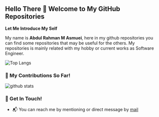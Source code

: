 ## Hello There 👋 Welcome to My GitHub Repositories

**Let Me Introduce My Self**

My name is **Abdul Rahman M Asmuei**, here in my github repositories you can find some repositories that may be useful for the others. My repositories is mainly related with my hobby or current works as Software Engineer.

![Top Langs](https://github-readme-stats.vercel.app/api/top-langs/?username=amanasmuei&layout=compact)

### 🌱 My Contributions So Far!
![github stats](https://github-readme-stats.vercel.app/api?username=amanasmuei&show_icons=true)

### 📮 Get In Touch!
- 📬 You can reach me by mentioning or direct message by [mail](mailto:amanasmuei@gmail.com)
